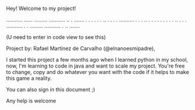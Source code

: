 Hey! Welcome to my project!

  ...........    ......    .........  ...........  ..       .    .......
 .              .      .    .              .       . ..     .   .       .
.              ..........      .           .       .   ..   .  .         .
 .             .        .         .        .       .     .. .   .       .
  ...........  .        .  .........  ...........  .       ..    .......

(U need to enter in code view to see this)

Project by:
Rafael Martínez de Carvalho (@elnanoesmipadre),

I started this project a few months ago when I learned python in my school, now, I'm learning to code in java and want to scale my project. You're free to change, copy and do whatever you want with the code if it helps to make this game a reality.

You can also sign in this document ;)

Any help is welcome
